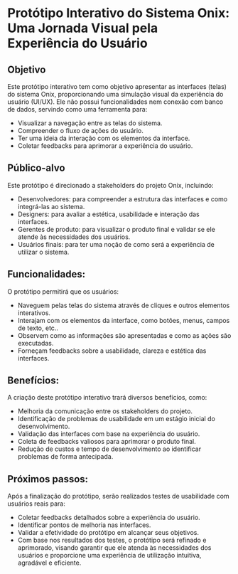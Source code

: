 # Protótipo Interativo do Sistema Onix: Uma Jornada Visual pela Experiência do Usuário

## Objetivo

Este protótipo interativo tem como objetivo apresentar as interfaces (telas) do sistema Onix, proporcionando uma simulação visual da experiência do usuário (UI/UX). Ele não possui funcionalidades nem conexão com banco de dados, servindo como uma ferramenta para:

- Visualizar a navegação entre as telas do sistema.
- Compreender o fluxo de ações do usuário.
- Ter uma ideia da interação com os elementos da interface.
- Coletar feedbacks para aprimorar a experiência do usuário.

## Público-alvo

Este protótipo é direcionado a stakeholders do projeto Onix, incluindo:

- Desenvolvedores: para compreender a estrutura das interfaces e como integrá-las ao sistema.
- Designers: para avaliar a estética, usabilidade e interação das interfaces.
- Gerentes de produto: para visualizar o produto final e validar se ele atende às necessidades dos usuários.
- Usuários finais: para ter uma noção de como será a experiência de utilizar o sistema.

## Funcionalidades:

O protótipo permitirá que os usuários:

- Naveguem pelas telas do sistema através de cliques e outros elementos interativos.
- Interajam com os elementos da interface, como botões, menus, campos de texto, etc..
- Observem como as informações são apresentadas e como as ações são executadas.
- Forneçam feedbacks sobre a usabilidade, clareza e estética das interfaces.

## Benefícios:

A criação deste protótipo interativo trará diversos benefícios, como:

- Melhoria da comunicação entre os stakeholders do projeto.
- Identificação de problemas de usabilidade em um estágio inicial do desenvolvimento.
- Validação das interfaces com base na experiência do usuário.
- Coleta de feedbacks valiosos para aprimorar o produto final.
- Redução de custos e tempo de desenvolvimento ao identificar problemas de forma antecipada.

## Próximos passos:

Após a finalização do protótipo, serão realizados testes de usabilidade com usuários reais para:

- Coletar feedbacks detalhados sobre a experiência do usuário.
- Identificar pontos de melhoria nas interfaces.
- Validar a efetividade do protótipo em alcançar seus objetivos.
- Com base nos resultados dos testes, o protótipo será refinado e aprimorado, visando garantir que ele atenda às necessidades dos usuários e proporcione uma experiência de utilização intuitiva, agradável e eficiente.
